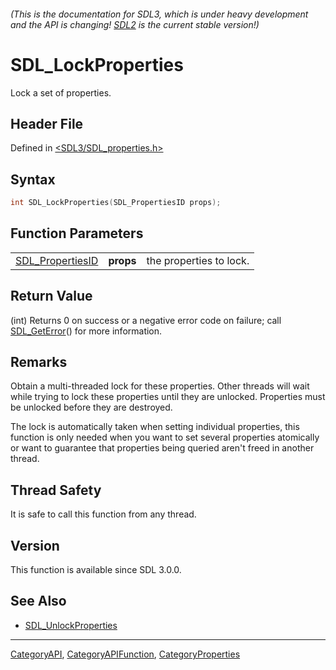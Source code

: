 ###### (This is the documentation for SDL3, which is under heavy development and the API is changing! [SDL2](https://wiki.libsdl.org/SDL2/) is the current stable version!)
# SDL_LockProperties

Lock a set of properties.

## Header File

Defined in [<SDL3/SDL_properties.h>](https://github.com/libsdl-org/SDL/blob/main/include/SDL3/SDL_properties.h)

## Syntax

```c
int SDL_LockProperties(SDL_PropertiesID props);
```

## Function Parameters

|                                      |           |                         |
| ------------------------------------ | --------- | ----------------------- |
| [SDL_PropertiesID](SDL_PropertiesID) | **props** | the properties to lock. |

## Return Value

(int) Returns 0 on success or a negative error code on failure; call
[SDL_GetError](SDL_GetError)() for more information.

## Remarks

Obtain a multi-threaded lock for these properties. Other threads will wait
while trying to lock these properties until they are unlocked. Properties
must be unlocked before they are destroyed.

The lock is automatically taken when setting individual properties, this
function is only needed when you want to set several properties atomically
or want to guarantee that properties being queried aren't freed in another
thread.

## Thread Safety

It is safe to call this function from any thread.

## Version

This function is available since SDL 3.0.0.

## See Also

- [SDL_UnlockProperties](SDL_UnlockProperties)

----
[CategoryAPI](CategoryAPI), [CategoryAPIFunction](CategoryAPIFunction), [CategoryProperties](CategoryProperties)

